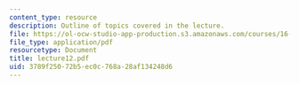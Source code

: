 ```yaml
---
content_type: resource
description: Outline of topics covered in the lecture.
file: https://ol-ocw-studio-app-production.s3.amazonaws.com/courses/16-322-stochastic-estimation-and-control-fall-2004/3789f25072b5ec0c768a28af134248d6_lecture12.pdf
file_type: application/pdf
resourcetype: Document
title: lecture12.pdf
uid: 3789f250-72b5-ec0c-768a-28af134248d6
---
```

